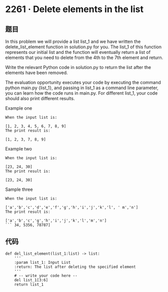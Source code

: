 # 2261 · Delete elements in the list

## 题目

In this problem we will provide a list list_1 and we have written the delete_list_element function in solution.py for you. The list_1 of this function represents our initial list and the function will eventually return a list of elements that you need to delete from the 4th to the 7th element and return.

Write the relevant Python code in solution.py to return the list after the elements have been removed.

The evaluation opportunity executes your code by executing the command python main.py {list_1}, and passing in list_1 as a command line parameter, you can learn how the code runs in main.py. For different list_1, your code should also print different results.


Example one

	When the input list is:
	
	[1, 2, 3, 4, 5, 6, 7, 8, 9]
	The print result is:
	
	[1, 2, 3, 7, 8, 9]
Example two

	When the input list is:
	
	[23, 24, 30]
	The print result is:
	
	[23, 24, 30]
Sample three

	When the input list is:
	
	['a','b','c','d','e','f','g','h','i','j','k','l', ' m','n']
	The print result is:
	
	['a','b','c','g','h','i','j','k','l','m','n']
	``` 34, 5356, 78787]
	
## 代码

	def del_list_element(list_1:list) -> list:
	    '''
	    :param list_1: Input List
	    :return: The list after deleting the specified element
	    '''
	    # -- write your code here --
	    del list_1[3:6]
	    return list_1
